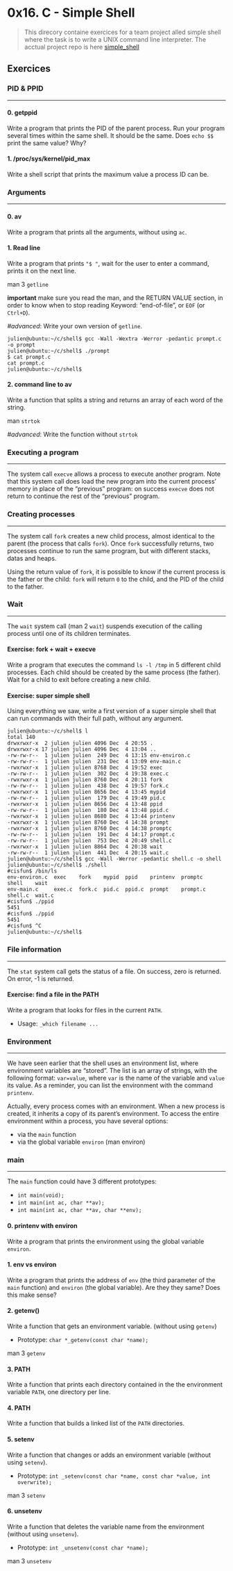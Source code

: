 # 0x16. C - Simple Shell
> This direcory containe exercices for a team project alled simple shell where the task is to write a UNIX command line interpreter.
The acctual project repo is here [simple_shell](https://github.com/richie-omondi/simple_shell)
## Exercices
### PID & PPID
---------
#### 0\. getppid

Write a program that prints the PID of the parent process. Run your program several times within the same shell. It should be the same. Does `echo $$` print the same value? Why?

#### 1\. /proc/sys/kernel/pid\_max

Write a shell script that prints the maximum value a process ID can be.

### Arguments
---------
#### 0\. av

Write a program that prints all the arguments, without using `ac`.

#### 1\. Read line

Write a program that prints `"$ "`, wait for the user to enter a command, prints it on the next line.

man 3 `getline`

**important** make sure you read the man, and the RETURN VALUE section, in order to know when to stop reading Keyword: “end-of-file”, or `EOF` (or `Ctrl+D`).

_#advanced_: Write your own version of `getline`.

    julien@ubuntu:~/c/shell$ gcc -Wall -Wextra -Werror -pedantic prompt.c -o prompt
    julien@ubuntu:~/c/shell$ ./prompt 
    $ cat prompt.c
    cat prompt.c
    julien@ubuntu:~/c/shell$ 
    

#### 2\. command line to av

Write a function that splits a string and returns an array of each word of the string.

man `strtok`

_#advanced_: Write the function without `strtok`

### Executing a program
-------------------

The system call `execve` allows a process to execute another program. Note that this system call does load the new program into the current process’ memory in place of the “previous” program: on success `execve` does not return to continue the rest of the “previous” program.

### Creating processes
------------------

The system call `fork` creates a new child process, almost identical to the parent (the process that calls `fork`). Once `fork` successfully returns, two processes continue to run the same program, but with different stacks, datas and heaps.

Using the return value of `fork`, it is possible to know if the current process is the father or the child: `fork` will return `0` to the child, and the PID of the child to the father.

### Wait
----

The `wait` system call (man 2 `wait`) suspends execution of the calling process until one of its children terminates.

#### Exercise: fork + wait + execve

Write a program that executes the command `ls -l /tmp` in 5 different child processes. Each child should be created by the same process (the father). Wait for a child to exit before creating a new child.

#### Exercise: super simple shell

Using everything we saw, write a first version of a super simple shell that can run commands with their full path, without any argument.

    julien@ubuntu:~/c/shell$ l
    total 140
    drwxrwxr-x  2 julien julien 4096 Dec  4 20:55 .
    drwxrwxr-x 17 julien julien 4096 Dec  4 13:04 ..
    -rw-rw-r--  1 julien julien  249 Dec  4 13:15 env-environ.c
    -rw-rw-r--  1 julien julien  231 Dec  4 13:09 env-main.c
    -rwxrwxr-x  1 julien julien 8768 Dec  4 19:52 exec
    -rw-rw-r--  1 julien julien  302 Dec  4 19:38 exec.c
    -rwxrwxr-x  1 julien julien 8760 Dec  4 20:11 fork
    -rw-rw-r--  1 julien julien  438 Dec  4 19:57 fork.c
    -rwxrwxr-x  1 julien julien 8656 Dec  4 13:45 mypid
    -rw-rw-r--  1 julien julien  179 Dec  4 19:49 pid.c
    -rwxrwxr-x  1 julien julien 8656 Dec  4 13:48 ppid
    -rw-rw-r--  1 julien julien  180 Dec  4 13:48 ppid.c
    -rwxrwxr-x  1 julien julien 8680 Dec  4 13:44 printenv
    -rwxrwxr-x  1 julien julien 8760 Dec  4 14:38 prompt
    -rwxrwxr-x  1 julien julien 8760 Dec  4 14:38 promptc
    -rw-rw-r--  1 julien julien  191 Dec  4 14:17 prompt.c
    -rw-rw-r--  1 julien julien  753 Dec  4 20:49 shell.c
    -rwxrwxr-x  1 julien julien 8864 Dec  4 20:38 wait
    -rw-rw-r--  1 julien julien  441 Dec  4 20:15 wait.c
    julien@ubuntu:~/c/shell$ gcc -Wall -Werror -pedantic shell.c -o shell
    julien@ubuntu:~/c/shell$ ./shell 
    #cisfun$ /bin/ls
    env-environ.c  exec    fork    mypid  ppid    printenv  promptc   shell    wait
    env-main.c     exec.c  fork.c  pid.c  ppid.c  prompt    prompt.c  shell.c  wait.c
    #cisfun$ ./ppid
    5451
    #cisfun$ ./ppid
    5451
    #cisfun$ ^C
    julien@ubuntu:~/c/shell$ 
    

### File information
----------------

The `stat` system call gets the status of a file. On success, zero is returned. On error, -1 is returned.

#### Exercise: find a file in the PATH

Write a program that looks for files in the current `PATH`.

*   Usage: `_which filename ...`

### Environment
-----------

We have seen earlier that the shell uses an environment list, where environment variables are “stored”. The list is an array of strings, with the following format: `var=value`, where `var` is the name of the variable and `value` its value. As a reminder, you can list the environment with the command `printenv`.

Actually, every process comes with an environment. When a new process is created, it inherits a copy of its parent’s environment. To access the entire environment within a process, you have several options:

*   via the `main` function
*   via the global variable `environ` (man environ)

### main
---------

The `main` function could have 3 different prototypes:

*   `int main(void);`
*   `int main(int ac, char **av);`
*   `int main(int ac, char **av, char **env);`

#### 0\. printenv with environ

Write a program that prints the environment using the global variable `environ`.

#### 1\. env vs environ

Write a program that prints the address of `env` (the third parameter of the `main` function) and `environ` (the global variable). Are they they same? Does this make sense?

#### 2\. getenv()

Write a function that gets an environment variable. (without using `getenv`)

*   Prototype: `char *_getenv(const char *name);`

man 3 `getenv`

#### 3\. PATH

Write a function that prints each directory contained in the the environment variable `PATH`, one directory per line.

#### 4\. PATH

Write a function that builds a linked list of the `PATH` directories.

#### 5\. setenv

Write a function that changes or adds an environment variable (without using `setenv`).

*   Prototype: `int _setenv(const char *name, const char *value, int overwrite);`

man 3 `setenv`

#### 6\. unsetenv

Write a function that deletes the variable name from the environment (without using `unsetenv`).

*   Prototype: `int _unsetenv(const char *name);`

man 3 `unsetenv`